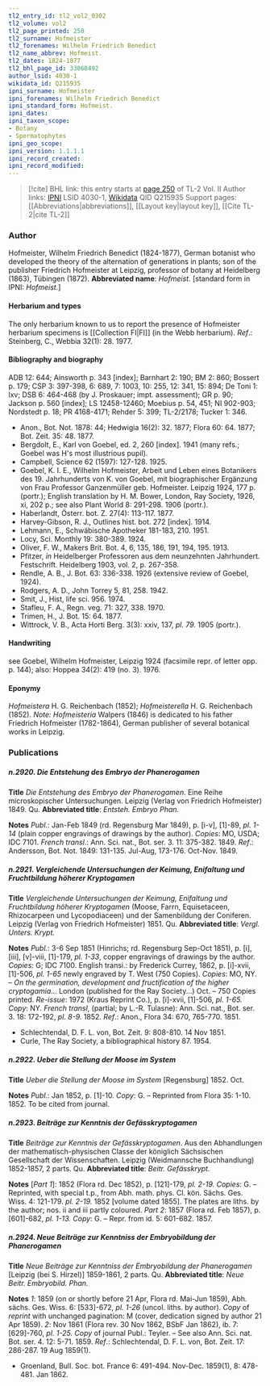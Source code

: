 ```yaml
---
tl2_entry_id: tl2_vol2_0302
tl2_volume: vol2
tl2_page_printed: 250
tl2_surname: Hofmeister
tl2_forenames: Wilhelm Friedrich Benedict
tl2_name_abbrev: Hofmeist.
tl2_dates: 1824-1877
tl2_bhl_page_id: 33068492
author_lsid: 4030-1
wikidata_id: Q215935
ipni_surname: Hofmeister
ipni_forenames: Wilhelm Friedrich Benedict
ipni_standard_form: Hofmeist.
ipni_dates: 
ipni_taxon_scope: 
- Botany
- Spermatophytes
ipni_geo_scope: 
ipni_version: 1.1.1.1
ipni_record_created: 
ipni_record_modified:
---
```


> [!cite] BHL link: this entry starts at [page 250](https://www.biodiversitylibrary.org/page/33068492) of TL-2 Vol. II
> Author links: [IPNI](https://www.ipni.org/a/4030-1) LSID 4030-1, [Wikidata](https://www.wikidata.org/wiki/Q215935) QID Q215935
> Support pages: [[Abbreviations|abbreviations]], [[Layout key|layout key]], [[Cite TL-2|cite TL-2]]

### Author

Hofmeister, Wilhelm Friedrich Benedict (1824-1877), German botanist who developed the theory of the alternation of generations in plants; son of the publisher Friedrich Hofmeister at Leipzig, professor of botany at Heidelberg (1863), Tübingen (1872).
**Abbreviated name**: *Hofmeist.* \[standard form in IPNI: *Hofmeist.*\]

#### Herbarium and types

The only herbarium known to us to report the presence of Hofmeister herbarium specimens is [[Collection FI|FI]] (in the Webb herbarium).
*Ref*.: Steinberg, C., Webbia 32(1): 28. 1977.

#### Bibliography and biography

ADB 12: 644; Ainsworth p. 343 \[index\]; Barnhart 2: 190; BM 2: 860; Bossert p. 179; CSP 3: 397-398, 6: 689, 7: 1003, 10: 255, 12: 341, 15: 894; De Toni 1: lxv; DSB 6: 464-468 (by J. Proskauer; impt. assessment); GR p. 90; Jackson p. 560 \[index\]; LS 12458-12460; Moebius p. 54, 451; NI 902-903; Nordstedt p. 18; PR 4168-4171; Rehder 5: 399; TL-2/2178; Tucker 1: 346.
- Anon., Bot. Not. 1878: 44; Hedwigia 16(2): 32. 1877; Flora 60: 64. 1877; Bot. Zeit. 35: 48. 1877.
- Bergdolt, E., Karl von Goebel, ed. 2, 260 \[index\]. 1941 (many refs.; Goebel was H's most illustrious pupil).
- Campbell, Science 62 (1597): 127-128. 1925.
- Goebel, K. I. E., Wilhelm Hofmeister, Arbeit und Leben eines Botanikers des 19. Jahrhunderts von K. von Goebel, mit biographischer Ergänzung von Frau Professor Ganzenmüller geb. Hofmeister. Leipzig 1924, 177 p. (portr.); English translation by H. M. Bower, London, Ray Society, 1926, xi, 202 p.; see also Plant World 8: 291-298. 1906 (portr.).
- Haberlandt, Österr. bot. Z. 27(4): 113-117. 1877.
- Harvey-Gibson, R. J., Outlines hist. bot. 272 \[index\]. 1914.
- Lehmann, E., Schwäbische Apotheker 181-183, 210. 1951.
- Locy, Sci. Monthly 19: 380-389. 1924.
- Oliver, F. W., Makers Brit. Bot. 4, 6, 135, 186, 191, 194, 195. 1913.
- Pfitzer, *in* Heidelberger Professoren aus dem neunzehnten Jahrhundert. Festschrift. Heidelberg 1903, vol. 2, p. 267-358.
- Rendle, A. B., J. Bot. 63: 336-338. 1926 (extensive review of Goebel, 1924).
- Rodgers, A. D., John Torrey 5, 81, 258. 1942.
- Smit, J., Hist, life sci. 956. 1974.
- Stafleu, F. A., Regn. veg. 71: 327, 338. 1970.
- Trimen, H., J. Bot. 15: 64. 1877.
- Wittrock, V. B., Acta Horti Berg. 3(3): xxiv, 137, *pl. 79.* 1905 (portr.).

#### Handwriting

see Goebel, Wilhelm Hofmeister, Leipzig 1924 (facsimile repr. of letter opp. p. 144); also: Hoppea 34(2): 419 (no. 3). 1976.

#### Eponymy

*Hofmeistera* H. G. Reichenbach (1852); *Hofmeisterella* H. G. Reichenbach (1852). *Note: Hofmeisteria* Walpers (1846) is dedicated to his father Friedrich Hofmeister (1782-1864), German publisher of several botanical works in Leipzig.

### Publications

##### n.2920. Die Entstehung des Embryo der Phanerogamen

**Title**
*Die Entstehung des Embryo der Phanerogamen*. Eine Reihe microskopischer Untersuchungen. Leipzig (Verlag von Friedrich Hofmeister) 1849. Qu.
**Abbreviated title**: *Entsteh. Embryo Phan.*

**Notes**
*Publ*.: Jan-Feb 1849 (rd. Regensburg Mar 1849), p. \[i-v\], \[1\]-89, *pl. 1-14* (plain copper engravings of drawings by the author). *Copies*: MO, USDA; IDC 7101.
*French transl*.: Ann. Sci. nat., Bot. ser. 3. 11: 375-382. 1849.
*Ref*.: Andersson, Bot. Not. 1849: 131-135. Jul-Aug, 173-176. Oct-Nov. 1849.

##### n.2921. Vergleichende Untersuchungen der Keimung, Enifaltung und Fruchtbildung höherer Kryptogamen

**Title**
*Vergleichende Untersuchungen der Keimung, Enifaltung und Fruchtbildung höherer Kryptogamen* (Moose, Farrn, Equisetaceen, Rhizocarpeen und Lycopodiaceen) und der Samenbildung der Coniferen. Leipzig (Verlag von Friedrich Hofmeister) 1851. Qu.
**Abbreviated title**: *Vergl. Unters. Krypt.*

**Notes**
*Publ*.: 3-6 Sep 1851 (Hinrichs; rd. Regensburg Sep-Oct 1851), p. \[i\], \[iii\], \[v\]-viii, \[1\]-179, *pl. 1-33*, copper engravings of drawings by the author. *Copies*: G; IDC 7100.
English transi.: by Frederick Currey, 1862, p. \[i\]-xvii, \[1\]-506, *pl. 1-65* newly engraved by T. West (750 Copies). *Copies*: MO, NY. – *On the germination, development and fructification of the higher cryptogamia*... London (published for the Ray Society...) Oct. – 750 Copies printed.
*Re-issue*: 1972 (Kraus Reprint Co.), p. \[i\]-xvii, \[1\]-506, *pl. 1-65. Copy*: NY.
*French transl*, (partial; by L.-R. Tulasne): Ann. Sci. nat., Bot. ser. 3. 18: 172-192, *pl. 8-9.* 1852.
*Ref*.: Anon., Flora 34: 670, 765-770. 1851.
- Schlechtendal, D. F. L. von, Bot. Zeit. 9: 808-810. 14 Nov 1851.
- Curle, The Ray Society, a bibliographical history 87. 1954.

##### n.2922. Ueber die Stellung der Moose im System

**Title**
*Ueber die Stellung der Moose im System* \[Regensburg\] 1852. Oct.

**Notes**
*Publ*.: Jan 1852, p. \[1\]-10. *Copy*: G. – Reprinted from Flora 35: 1-10. 1852. To be cited from journal.

##### n.2923. Beiträge zur Kenntnis der Gefässkryptogamen

**Title**
*Beiträge zur Kenntnis der Gefässkryptogamen*. Aus den Abhandlungen der mathematisch-physischen Classe der königlich Sächsischen Gesellschaft der Wissenschaften. Leipzig (Weidmannsche Buchhandlung) 1852-1857, 2 parts. Qu.
**Abbreviated title**: *Beitr. Gefässkrypt.*

**Notes**
\[*Part 1*\]: 1852 (Flora rd. Dec 1852), p. \[121\]-179, *pl. 2-19. Copies*: G. – Reprinted, with special t.p., from Abh. math. phys. Cl. kön. Sächs. Ges. Wiss. 4: 121-179. *pl. 2-19.* 1852 \[volume dated 1855\]. The plates are liths. by the author; nos. ii and iii partly coloured.
*Part 2*: 1857 (Flora rd. Feb 1857), p. \[601\]-682, *pl. 1-13. Copy*: G. – Repr. from id. 5: 601-682. 1857.

##### n.2924. Neue Beiträge zur Kenntniss der Embryobildung der Phanerogamen

**Title**
*Neue Beiträge zur Kenntniss der Embryobildung der Phanerogamen* \[Leipzig (bei S. Hirzel)\] 1859-1861, 2 parts. Qu.
**Abbreviated title**: *Neue Beitr. Embryobild. Phan.*

**Notes**
*1*: 1859 (on or shortly before 21 Apr, Flora rd. Mai-Jun 1859), Abh. sächs. Ges. Wiss. 6: \[533\]-672, *pl. 1-26* (uncol. liths. by author). *Copy* of *reprint* with unchanged pagination: M (cover, dedication signed by author 21 Apr 1859).
*2*: Nov 1861 (Flora rev. 30 Nov 1862, BSbF Jan 1862), ib. 7: \[629\]-760, *pl. 1-25. Copy* of journal Publ.: Teyler. – See also Ann. Sci. nat. Bot. ser. 4. 12: 5-71. 1859.
*Ref*.: Schlechtendal, D. F. L. von, Bot. Zeit. 17: 286-287. 19 Aug 1859(1).
- Groenland, Bull. Soc. bot. France 6: 491-494. Nov-Dec. 1859(1), 8: 478-481. Jan 1862.

